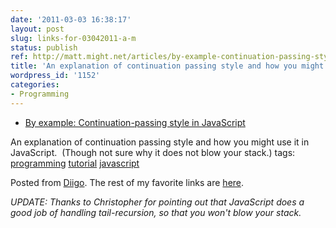 ```yaml
---
date: '2011-03-03 16:38:17'
layout: post
slug: links-for-03042011-a-m
status: publish
ref: http://matt.might.net/articles/by-example-continuation-passing-style
title: 'An explanation of continuation passing style and how you might use it in JavaScript. '
wordpress_id: '1152'
categories:
- Programming
---
```



  * [By example: Continuation-passing style in JavaScript](http://matt.might.net/articles/by-example-continuation-passing-style)


An explanation of continuation passing style and how you might use it in JavaScript.  (Though not sure why it does not blow your stack.)
 tags:                      [programming](http://www.diigo.com/user/eobrain/programming)            [tutorial](http://www.diigo.com/user/eobrain/tutorial)            [javascript](http://www.diigo.com/user/eobrain/javascript)


Posted from [Diigo](http://www.diigo.com). The rest of my favorite links are [here](http://www.diigo.com/user/eobrain).


_UPDATE: Thanks to Christopher for pointing out that JavaScript does a good job of handling tail-recursion, so that you won't blow your stack._
